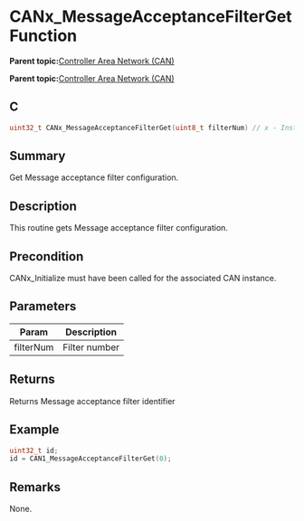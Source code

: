 # CANx\_MessageAcceptanceFilterGet Function

**Parent topic:**[Controller Area Network \(CAN\)](GUID-87A954BC-99B5-448D-BC6D-4C2250A9B58E.md)

**Parent topic:**[Controller Area Network \(CAN\)](GUID-9E2CB6D3-5052-4DCE-9DD7-68CC12674833.md)

## C

```c
uint32_t CANx_MessageAcceptanceFilterGet(uint8_t filterNum) // x - Instance of the CAN peripheral
```

## Summary

Get Message acceptance filter configuration.

## Description

This routine gets Message acceptance filter configuration.

## Precondition

CANx\_Initialize must have been called for the associated CAN instance.

## Parameters

|Param|Description|
|-----|-----------|
|filterNum|Filter number|

## Returns

Returns Message acceptance filter identifier

## Example

```c
uint32_t id;
id = CAN1_MessageAcceptanceFilterGet(0);
```

## Remarks

None.

